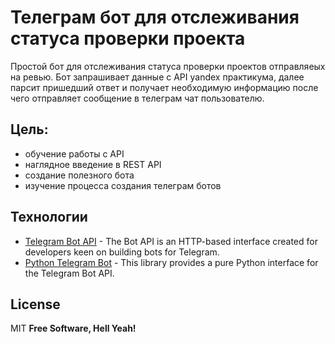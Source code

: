 # Телеграм бот для отслеживания статуса проверки проекта

Простой бот для отслеживания статуса проверки проектов отправляеых на ревью. Бот запрашивает данные с API yandex практикума, далее парсит пришедший ответ и получает необходимую информацию после чего отправляет сообщение в телеграм чат пользователю.

## Цель:

- обучение работы с API
- наглядное введение в REST API
- создание полезного бота
- изучение процесса создания телеграм ботов

## Технологии
- [Telegram Bot API](https://core.telegram.org/bots/api) - The Bot API is an HTTP-based interface created for developers keen on building bots for Telegram.
- [Python Telegram Bot](https://github.com/python-telegram-bot/python-telegram-bot) - This library provides a pure Python interface for the Telegram Bot API.

## License

MIT
**Free Software, Hell Yeah!**
